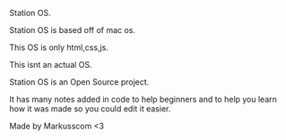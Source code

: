 Station OS.

Station OS is based off of mac os.

This OS is only html,css,js.

This isnt an actual OS.

Station OS is an Open Source project.

It has many notes added in code to help beginners and to help you learn how it was made so you could edit it easier.

Made by Markusscom <3
 

